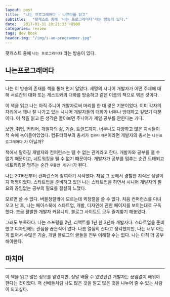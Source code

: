 ```yaml
---
layout: post
title:  "나는 프로그래머다 - 나프다를 읽고"
subtitle:   "팟캐스트 중에 '나는 프로그래머다'라는 방송이 있다."
date:   2017-01-31 20:21:33 +0900
categories: review
tags: dev book
header-img: "/img/i-am-programmer.jpg"
---
```


팟캐스트 중에 `나는 프로그래머다` 라는 방송이 있다.

## 나는프로그래머다

---

나는 이 방송의 존재를 책을 통해 먼저 알았다. 세명의 시니어 개발자가 어떤 주제에 대해 서로간의 대화 또는 게스트와의 대화를 방송하고 같은 이름의 책으로 엮은 것이다.

이 책을 읽고 나는 아직 주니어 개발자로써 머리를 한 대 맞은 기분이었다. 이미 각자의 자리에서 꽤나 잘 나가고 있는 시니어 개발자들의 대화가 너무나 방대하고 깊었기 때문이다. 이 책을 읽고 든 생각은 돌아보면 주니어가 제일 공부를 안한다는 거다.

보안, 취업, 커리어, 개발자의 삶, 기술, 트랜드까지. 너무나도 다양하고 많은 지식들이 책 속에 녹아들어있었다. 컴퓨터학부의 총서가 `컴퓨터개론`이라면 개발자의 총서는 `나는프로그래머다` 가 아닐까?

책에서 말하길 개발자와 컨퍼런스는 뗄 수 없는 관계라고 한다. 개발자와 공부를 뗄 수 없기 때문이고, 네트워킹을 뗄 수 없기 때문이다. 개발자가 공부를 멈추는 순간 도태되고 네트워킹을 멈추는 순간 `우물안 개구리`가 된다.

나는 2016년부터 컨퍼런스에 참여하기 시작했다. 처음 그 곳에서 경험한 지식은 정말이지 혁명이었다. 스타트업을 준비하고 있던 나는 스타트업을 하면서 시니어 개발자의 필요와 끊임없는 공부의 필요를 절실히 느꼈다.

모르면 쓸 수 없다. 버블정렬밖에 모르는데 퀵정렬을 쓸 수 없다. 처음 컨퍼런스를 다녀오고 난 후, 나는 페이스북에 스타트업, 개발, 디자인에 관한 페이지를 보이는대로 구독했다. 조금 활발한 개발자 커뮤니티, 블로그 사이트도 모두 즐겨찾기 해놓았다.

그래도 부족하다. 나는 스프링을 2년, 리액트를 1년 한 3년차 개발자다. 스타트업을 준비했고 디자인에도 관심을 끊은적이 없다. 나름 열심히 산다고 생각했지만, 나는 너무 아는게 없어서 수많은 기술, 개발 블로그의 글들을 전부 이해할 수는 없다. 나는 아직 더 공부해야한다.

## 마치며

---

이 책을 읽고 많은 정보를 얻었지만, 정말 배울 수 있었던건 개발자는 끊임없이 배워야 한다는 것이었다. 저 선배들처럼 나도 많은 것을 알고 많은 것을 나누어 줄 수 있는 사람이 되고싶다.
